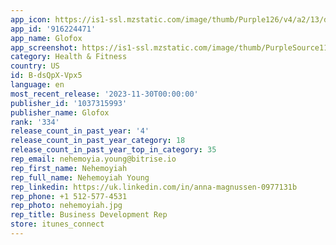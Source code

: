 ```yaml
---
app_icon: https://is1-ssl.mzstatic.com/image/thumb/Purple126/v4/a2/13/d6/a213d63d-24a4-8ea4-ebfb-10f6961d314c/AppIcon-0-0-1x_U007emarketing-0-10-0-85-220.png/1024x1024bb.png
app_id: '916224471'
app_name: Glofox
app_screenshot: https://is1-ssl.mzstatic.com/image/thumb/PurpleSource116/v4/6c/c4/db/6cc4db68-2539-25a2-ba44-104e3e11bd54/5c3dc1a4-d347-40fc-8caa-f2392588ac36_01_Glofox_find-your-studio-or-gym_1.png/1284x2778bb.png
category: Health & Fitness
country: US
id: B-dsQpX-Vpx5
language: en
most_recent_release: '2023-11-30T00:00:00'
publisher_id: '1037315993'
publisher_name: Glofox
rank: '334'
release_count_in_past_year: '4'
release_count_in_past_year_category: 18
release_count_in_past_year_top_in_category: 35
rep_email: nehemoyia.young@bitrise.io
rep_first_name: Nehemoyiah
rep_full_name: Nehemoyiah Young
rep_linkedin: https://uk.linkedin.com/in/anna-magnussen-0977131b
rep_phone: +1 512-577-4531
rep_photo: nehemoyiah.jpg
rep_title: Business Development Rep
store: itunes_connect
---
```

